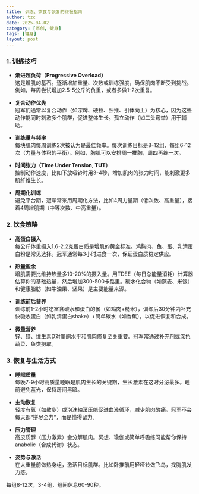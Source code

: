 ```yaml
---
title: 训练、饮食与恢复的终极指南
author: tzc
date: 2025-04-02
category: [原创, 健身]
tags: [健身]
layout: post
---
```


### 1. 训练技巧

- **渐进超负荷（Progressive Overload）**  
  这是增肌的基石。逐渐增加重量、次数或训练强度，确保肌肉不断受到挑战。例如，每周尝试增加2.5-5公斤的负重，或者多做1-2次重复。

- **复合动作优先**  
  冠军们通常以复合动作（如深蹲、硬拉、卧推、引体向上）为核心，因为这些动作能同时刺激多个肌群，促进整体生长。孤立动作（如二头弯举）用于辅助。

- **训练量与频率**  
  每块肌肉每周训练2次被认为是最佳频率。每次训练目标是8-12组，每组6-12次（力量与体积的平衡）。例如，胸肌可以安排周一推胸，周四再练一次。

- **时间张力（Time Under Tension, TUT）**  
  控制动作速度，比如下放哑铃时用3-4秒，增加肌肉的张力时间，能刺激更多肌纤维生长。

- **周期化训练**  
  避免平台期，冠军常采用周期化方法，比如4周力量期（低次数、高重量），接着4周增肌期（中等次数、中高重量）。

### 2. 饮食策略

- **高蛋白摄入**  
  每公斤体重摄入1.6-2.2克蛋白质是增肌的黄金标准。鸡胸肉、鱼、蛋、乳清蛋白粉是常见选择。冠军通常每3小时进食一次，保证蛋白质稳定供应。

- **热量盈余**  
  增肌需要比维持热量多10-20%的摄入量。用TDEE（每日总能量消耗）计算器估算你的基础热量，然后增加300-500卡路里。碳水化合物（如燕麦、米饭）和健康脂肪（如牛油果、坚果）是主要能量来源。

- **训练前后营养**  
  训练前1-2小时吃富含碳水和蛋白的餐（如鸡肉+糙米），训练后30分钟内补充快吸收蛋白（如乳清蛋白shake）+简单碳水（如香蕉），以促进恢复和合成。

- **微量营养**  
  锌、镁、维生素D对睾酮水平和肌肉修复至关重要。冠军常通过补充剂或深色蔬菜、鱼类摄取。

### 3. 恢复与生活方式

- **睡眠质量**  
  每晚7-9小时高质量睡眠是肌肉生长的关键期，生长激素在这时分泌最多。睡前避免蓝光，保持房间黑暗。

- **主动恢复**  
  轻度有氧（如散步）或泡沫轴滚压能促进血液循环，减少肌肉酸痛。冠军不会每天都“拼尽全力”，而是懂得留力。

- **压力管理**  
  高皮质醇（压力激素）会分解肌肉。冥想、瑜伽或简单呼吸练习能帮你保持 anabolic（合成代谢）状态。

- **姿势与激活**  
  在大重量前做热身组，激活目标肌群。比如卧推前用轻哑铃做飞鸟，找胸肌发力感。

每组8-12次，3-4组，组间休息60-90秒。


